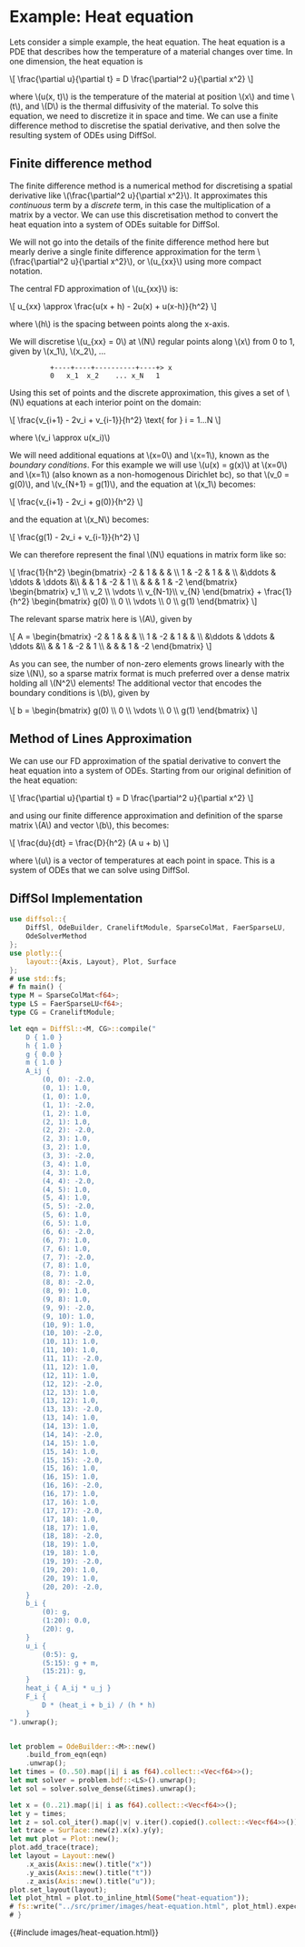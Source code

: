 # Example: Heat equation

Lets consider a simple example, the heat equation. The heat equation is a PDE that describes how the temperature of a material changes over time. In one dimension, the heat equation is

\\[
\frac{\partial u}{\partial t} = D \frac{\partial^2 u}{\partial x^2}
\\]

where \\(u(x, t)\\) is the temperature of the material at position \\(x\\) and time \\(t\\), and \\(D\\) is the thermal diffusivity of the material. To solve this equation, we need to discretize it in space and time. We can use a finite difference method to discretise the spatial derivative, and then solve the resulting system of ODEs using DiffSol.

## Finite difference method

The finite difference method is a numerical method for discretising a spatial derivative like \\(\frac{\partial^2 u}{\partial x^2}\\). It approximates this *continuous* term by a *discrete* term, in this case the multiplication of a matrix by a vector. We can use this discretisation method to convert the heat equation into a system of ODEs suitable for DiffSol.

We will not go into the details of the finite difference method here but mearly derive a single finite difference approximation for the term \\(\frac{\partial^2 u}{\partial x^2}\\), or \\(u_{xx}\\) using more compact notation. 

The central FD approximation of \\(u_{xx}\\) is:

\\[
u_{xx} \approx \frac{u(x + h) - 2u(x) + u(x-h)}{h^2}
\\]

where \\(h\\) is the spacing between points along the x-axis.

We will discretise \\(u_{xx} = 0\\) at \\(N\\) regular points along \\(x\\) from 0 to 1, given by \\(x_1\\), \\(x_2\\), ...

              +----+----+----------+----+> x
              0   x_1  x_2    ... x_N   1

Using this set of points and the discrete approximation, this gives a set of \\(N\\) equations at each interior point on the domain:

\\[
\frac{v_{i+1} - 2v_i + v_{i-1}}{h^2} \text{ for } i = 1...N
\\]

where \\(v_i \approx u(x_i)\\)

We will need additional equations at \\(x=0\\) and \\(x=1\\), known as the *boundary conditions*. For this example we will use \\(u(x) = g(x)\\) at \\(x=0\\) and \\(x=1\\) (also known as a non-homogenous Dirichlet bc), so that \\(v_0 = g(0)\\), and \\(v\_{N+1} = g(1)\\), and the equation at \\(x_1\\) becomes:

\\[
\frac{v_{i+1} - 2v_i + g(0)}{h^2}
\\]

and the equation at \\(x_N\\) becomes:

\\[
\frac{g(1) - 2v_i + v_{i-1}}{h^2}
\\]

We can therefore represent the final \\(N\\) equations in matrix form like so:

\\[
\frac{1}{h^2}
\begin{bmatrix} -2      & 1      &         &   &     \\\\
 1      & -2     & 1       &       & \\\\
&\ddots & \ddots  &  \ddots &\\\\
&        & 1      &  -2     &  1     \\\\
&        &        &   1     & -2     \end{bmatrix}
\begin{bmatrix} v_1    \\\\
v_2    \\\\
\vdots \\\\
v_{N-1}\\\\
v_{N}
\end{bmatrix} + \frac{1}{h^2} \begin{bmatrix} g(0)    \\\\
0    \\\\
\vdots \\\\
0    \\\\
g(1)
\end{bmatrix}
\\]

The relevant sparse matrix here is \\(A\\), given by

\\[
A = \begin{bmatrix} -2      & 1      &         &   &     \\\\
 1      & -2     & 1       &       & \\\\
&\ddots & \ddots  &  \ddots &\\\\
&        & 1      &  -2     &  1     \\\\
&        &        &   1     & -2     \end{bmatrix}
\\]

As you can see, the number of non-zero elements grows linearly with the size \\(N\\), so a sparse matrix format is much preferred over a dense matrix holding all \\(N^2\\) elements!
The additional vector that encodes the boundary conditions is \\(b\\), given by

\\[
b = \begin{bmatrix} g(0)    \\\\
0    \\\\
\vdots \\\\
0    \\\\
g(1)
\end{bmatrix}
\\]


## Method of Lines Approximation

We can use our FD approximation of the spatial derivative to convert the heat equation into a system of ODEs. Starting from our original definition of the heat equation:

\\[
\frac{\partial u}{\partial t} = D \frac{\partial^2 u}{\partial x^2}
\\]

and using our finite difference approximation and definition of the sparse matrix \\(A\\) and vector \\(b\\), this becomes:


\\[
\frac{du}{dt} = \frac{D}{h^2} (A u + b)
\\]

where \\(u\\) is a vector of temperatures at each point in space. This is a system of ODEs that we can solve using DiffSol.

## DiffSol Implementation

```rust
use diffsol::{
    DiffSl, OdeBuilder, CraneliftModule, SparseColMat, FaerSparseLU, 
    OdeSolverMethod
};
use plotly::{
    layout::{Axis, Layout}, Plot, Surface
};
# use std::fs;
# fn main() {
type M = SparseColMat<f64>;
type LS = FaerSparseLU<f64>;
type CG = CraneliftModule;

let eqn = DiffSl::<M, CG>::compile("
    D { 1.0 }
    h { 1.0 }
    g { 0.0 }
    m { 1.0 }
    A_ij {
        (0, 0): -2.0,
        (0, 1): 1.0,
        (1, 0): 1.0,
        (1, 1): -2.0,
        (1, 2): 1.0,
        (2, 1): 1.0,
        (2, 2): -2.0,
        (2, 3): 1.0,
        (3, 2): 1.0,
        (3, 3): -2.0,
        (3, 4): 1.0,
        (4, 3): 1.0,
        (4, 4): -2.0,
        (4, 5): 1.0,
        (5, 4): 1.0,
        (5, 5): -2.0,
        (5, 6): 1.0,
        (6, 5): 1.0,
        (6, 6): -2.0,
        (6, 7): 1.0,
        (7, 6): 1.0,
        (7, 7): -2.0,
        (7, 8): 1.0,
        (8, 7): 1.0,
        (8, 8): -2.0,
        (8, 9): 1.0,
        (9, 8): 1.0,
        (9, 9): -2.0,
        (9, 10): 1.0,
        (10, 9): 1.0,
        (10, 10): -2.0,
        (10, 11): 1.0,
        (11, 10): 1.0,
        (11, 11): -2.0,
        (11, 12): 1.0,
        (12, 11): 1.0,
        (12, 12): -2.0,
        (12, 13): 1.0,
        (13, 12): 1.0,
        (13, 13): -2.0,
        (13, 14): 1.0,
        (14, 13): 1.0,
        (14, 14): -2.0,
        (14, 15): 1.0,
        (15, 14): 1.0,
        (15, 15): -2.0,
        (15, 16): 1.0,
        (16, 15): 1.0,
        (16, 16): -2.0,
        (16, 17): 1.0,
        (17, 16): 1.0,
        (17, 17): -2.0,
        (17, 18): 1.0,
        (18, 17): 1.0,
        (18, 18): -2.0,
        (18, 19): 1.0,
        (19, 18): 1.0,
        (19, 19): -2.0,
        (19, 20): 1.0,
        (20, 19): 1.0,
        (20, 20): -2.0,
    }
    b_i { 
        (0): g,
        (1:20): 0.0,
        (20): g,
    }
    u_i {
        (0:5): g,
        (5:15): g + m,
        (15:21): g,
    }
    heat_i { A_ij * u_j }
    F_i {
        D * (heat_i + b_i) / (h * h)
    }
").unwrap();


let problem = OdeBuilder::<M>::new()
    .build_from_eqn(eqn)
    .unwrap();
let times = (0..50).map(|i| i as f64).collect::<Vec<f64>>();
let mut solver = problem.bdf::<LS>().unwrap();
let sol = solver.solve_dense(&times).unwrap();

let x = (0..21).map(|i| i as f64).collect::<Vec<f64>>();
let y = times;
let z = sol.col_iter().map(|v| v.iter().copied().collect::<Vec<f64>>()).collect::<Vec<Vec<f64>>>();
let trace = Surface::new(z).x(x).y(y);
let mut plot = Plot::new();
plot.add_trace(trace);
let layout = Layout::new()
    .x_axis(Axis::new().title("x"))
    .y_axis(Axis::new().title("t"))
    .z_axis(Axis::new().title("u"));
plot.set_layout(layout);
let plot_html = plot.to_inline_html(Some("heat-equation"));
# fs::write("../src/primer/images/heat-equation.html", plot_html).expect("Unable to write file");
# }
```
{{#include images/heat-equation.html}}